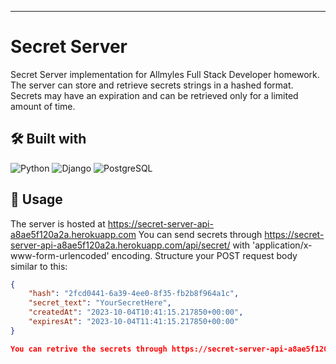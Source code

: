---
# Secret Server 
Secret Server implementation for Allmyles Full Stack Developer homework. The server can store and retrieve secrets strings in a hashed format. Secrets may have an expiration and can be retrieved only for a limited
amount of time. 

## 🛠️ Built with
![Python](https://img.shields.io/badge/Python-3776AB?style=for-the-badge&logo=python&logoColor=white)
![Django](https://img.shields.io/badge/Django-092E20?style=for-the-badge&logo=django&logoColor=white)
![PostgreSQL](https://img.shields.io/badge/PostgreSQL-316192?style=for-the-badge&logo=postgresql&logoColor=white)

## 🚀 Usage
The server is hosted at https://secret-server-api-a8ae5f120a2a.herokuapp.com
You can send secrets through https://secret-server-api-a8ae5f120a2a.herokuapp.com/api/secret/ with 'application/x-www-form-urlencoded' encoding.
Structure your POST request body similar to this:
```json
{
    "hash": "2fcd0441-6a39-4ee0-8f35-fb2b8f964a1c",
    "secret_text": "YourSecretHere",
    "createdAt": "2023-10-04T10:41:15.217850+00:00",
    "expiresAt": "2023-10-04T11:41:15.217850+00:00"
}

You can retrive the secrets through https://secret-server-api-a8ae5f120a2a.herokuapp.com/api/secret/{hash} .
